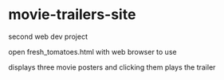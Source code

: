# movie-trailers-site

second web dev project 

open fresh_tomatoes.html with web browser to use

displays three movie posters and clicking them plays the trailer 
